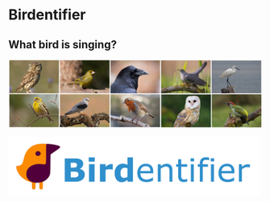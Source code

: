 
# Birdentifier

## What bird is singing?

<p align="center"><img  src="https://raw.githubusercontent.com/Masdevallia/what-bird-is-singing/master/images/photosall.png" width="900"></p

<p align="center"><img  src="https://raw.githubusercontent.com/Masdevallia/what-bird-is-singing/master/images/logo.jpg" width="500"></p

